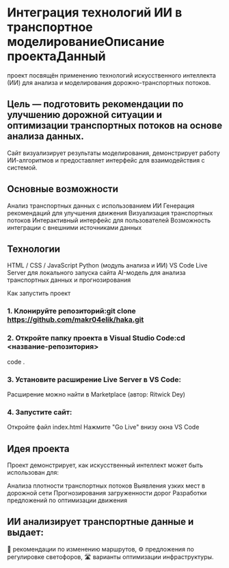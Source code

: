 # Интеграция технологий ИИ в транспортное моделированиеОписание проектаДанный
 проект посвящён применению технологий искусственного интеллекта (ИИ) 
для анализа и моделирования дорожно-транспортных потоков.

## Цель — подготовить рекомендации по улучшению дорожной ситуации и оптимизации транспортных потоков на основе анализа данных.

Сайт визуализирует результаты моделирования, демонстрирует работу ИИ-алгоритмов и предоставляет интерфейс для взаимодействия с системой.


## Основные возможности
  Анализ транспортных данных с использованием ИИ
  Генерация рекомендаций для улучшения движения
  Визуализация транспортных потоков
  Интерактивный интерфейс для пользователей
  Возможность интеграции с внешними источниками данных


## Технологии
HTML / CSS / JavaScript
Python (модуль анализа и ИИ)
VS Code Live Server для локального запуска сайта
AI-модель для анализа транспортных данных и прогнозирования


Как запустить проект

### 1. Клонируйте репозиторий:git clone https://github.com/makr04elik/haka.git

### 2. Откройте папку проекта в Visual Studio Code:cd <название-репозитория>
code .

### 3. Установите расширение Live Server в VS Code:
Расширение можно найти в Marketplace (автор: Ritwick Dey)


### 4. Запустите сайт:
Откройте файл index.html
Нажмите "Go Live" внизу окна VS Code

## Идея проекта

Проект демонстрирует, как искусственный интеллект может быть использован для:


  Анализа плотности транспортных потоков
  Выявления узких мест в дорожной сети
  Прогнозирования загруженности дорог
  Разработки предложений по оптимизации движения

## ИИ анализирует транспортные данные и выдает:


💬 рекомендации по изменению маршрутов,
⚙️ предложения по регулировке светофоров,
🛣️ варианты оптимизации инфраструктуры.
